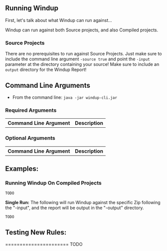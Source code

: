 ## Running Windup
First, let's talk about what Windup can run against...

Windup can run against both Source projects, and also Compiled projects.

### Source Projects
There are no prerequisites to run against Source Projects.  Just make sure to include the command line argument `-source true` and point the `-input` parameter at the directory containing your source!  Make sure to include an `output` directory for the Windup Report! 


## Command Line Arguments

* From the command line:  `java -jar windup-cli.jar`

### Required Arguments
<table>
<tr><th>Command Line Argument</th><th>Description</th></tr>

</table>

### Optional Arguments
<table>
<tr><th>Command Line Argument</th><th>Description</th></tr>

</table>

## Examples:

### Running Windup On Compiled Projects

```
TODO
```

**Single Run:** The following will run Windup against the specific Zip following the "-input", and the report will be output in the "-output" directory.

```
TODO
```

## Testing New Rules:
======================
TODO